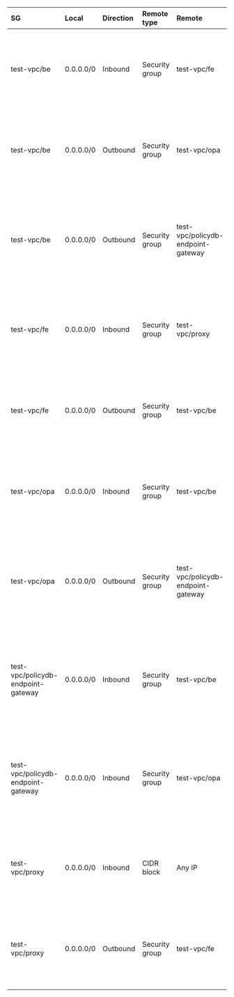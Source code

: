  | SG | Local | Direction | Remote type | Remote | Protocol | Protocol params | Description | 
 |  :---  |  :---  |  :---  |  :---  |  :---  |  :---  |  :---  |  :---  | 
 | test-vpc/be | 0.0.0.0/0 | Inbound | Security group | test-vpc/fe | TCP | any port | Internal. required-connections[2]: (instance test-vpc/fe)->(instance test-vpc/be); allowed-protocols[0] | 
 | test-vpc/be | 0.0.0.0/0 | Outbound | Security group | test-vpc/opa | ALL |  | Internal. required-connections[3]: (instance test-vpc/be)->(instance test-vpc/opa); allowed-protocols[0] | 
 | test-vpc/be | 0.0.0.0/0 | Outbound | Security group | test-vpc/policydb-endpoint-gateway | ALL |  | Internal. required-connections[4]: (instance test-vpc/be)->(vpe test-vpc/policydb-endpoint-gateway); allowed-protocols[0] | 
 | test-vpc/fe | 0.0.0.0/0 | Inbound | Security group | test-vpc/proxy | TCP | ports 9000-9000 | Internal. required-connections[1]: (instance test-vpc/proxy)->(instance test-vpc/fe); allowed-protocols[0] | 
 | test-vpc/fe | 0.0.0.0/0 | Outbound | Security group | test-vpc/be | TCP | any port | Internal. required-connections[2]: (instance test-vpc/fe)->(instance test-vpc/be); allowed-protocols[0] | 
 | test-vpc/opa | 0.0.0.0/0 | Inbound | Security group | test-vpc/be | ALL |  | Internal. required-connections[3]: (instance test-vpc/be)->(instance test-vpc/opa); allowed-protocols[0] | 
 | test-vpc/opa | 0.0.0.0/0 | Outbound | Security group | test-vpc/policydb-endpoint-gateway | ALL |  | Internal. required-connections[5]: (instance test-vpc/opa)->(vpe test-vpc/policydb-endpoint-gateway); allowed-protocols[0] | 
 | test-vpc/policydb-endpoint-gateway | 0.0.0.0/0 | Inbound | Security group | test-vpc/be | ALL |  | Internal. required-connections[4]: (instance test-vpc/be)->(vpe test-vpc/policydb-endpoint-gateway); allowed-protocols[0] | 
 | test-vpc/policydb-endpoint-gateway | 0.0.0.0/0 | Inbound | Security group | test-vpc/opa | ALL |  | Internal. required-connections[5]: (instance test-vpc/opa)->(vpe test-vpc/policydb-endpoint-gateway); allowed-protocols[0] | 
 | test-vpc/proxy | 0.0.0.0/0 | Inbound | CIDR block | Any IP | ALL |  | External. required-connections[0]: (external public internet)->(instance test-vpc/proxy); allowed-protocols[0] | 
 | test-vpc/proxy | 0.0.0.0/0 | Outbound | Security group | test-vpc/fe | TCP | ports 9000-9000 | Internal. required-connections[1]: (instance test-vpc/proxy)->(instance test-vpc/fe); allowed-protocols[0] | 
